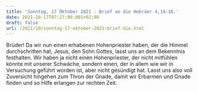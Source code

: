 ```yaml
---
title: 'Sonntag, 17 Oktober 2021 : Brief an die Hebräer 4,14-16.'
date: 2021-10-17T07:27:00.001+02:00
draft: false
url: /2021/10/sonntag-17-oktober-2021-brief-die.html
---
```


Brüder! Da wir nun einen erhabenen Hohenpriester haben, der die Himmel durchschritten hat, Jesus, den Sohn Gottes, lasst uns an dem Bekenntnis festhalten. Wir haben ja nicht einen Hohenpriester, der nicht mitfühlen könnte mit unserer Schwäche, sondern einen, der in allem wie wir in Versuchung geführt worden ist, aber nicht gesündigt hat. Lasst uns also voll Zuversicht hingehen zum Thron der Gnade, damit wir Erbarmen und Gnade finden und so Hilfe erlangen zur rechten Zeit.